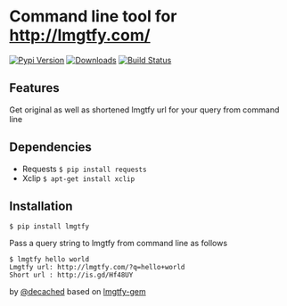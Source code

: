 Command line tool for http://lmgtfy.com/
===
[![Pypi Version](https://pypip.in/v/lmgtfy/badge.png)](https://crate.io/package/lmgtfy)
[![Downloads](https://pypip.in/d/lmgtfy/badge.png)](https://crate.io/package/lmgtfy)
[![Build Status](https://travis-ci.org/decached/lmgtfy.png?branch=master)](https://travis-ci.org/decached/lmgtfy)

Features
---
Get original as well as shortened lmgtfy url for your query from command line

Dependencies
---

- Requests `$ pip install requests`
- Xclip `$ apt-get install xclip`

Installation
---
`$ pip install lmgtfy`

Pass a query string to lmgtfy from command line as follows

```
$ lmgtfy hello world 
Lmgtfy url: http://lmgtfy.com/?q=hello+world
Short url : http://is.gd/Hf48UY
```

by [@decached](http://github.com/decached) based on [lmgtfy-gem](https://github.com/prathamesh-sonpatki/lmgtfy-gem)

